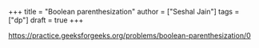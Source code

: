 +++
title = "Boolean parenthesization"
author = ["Seshal Jain"]
tags = ["dp"]
draft = true
+++

<https://practice.geeksforgeeks.org/problems/boolean-parenthesization/0>
